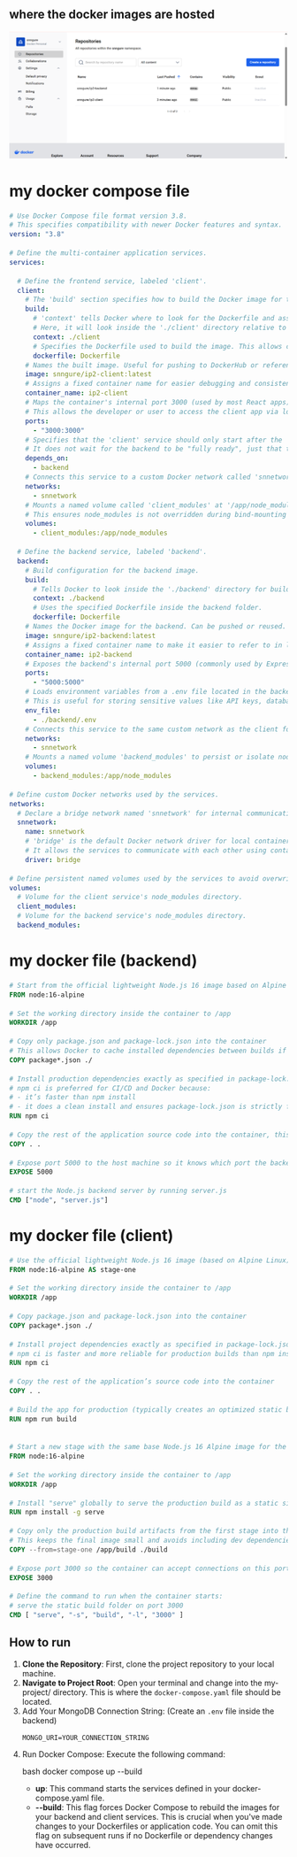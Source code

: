 ## where the docker images are hosted
![alt text](image.png)

# my docker compose file 
```yaml
# Use Docker Compose file format version 3.8.
# This specifies compatibility with newer Docker features and syntax.
version: "3.8"

# Define the multi-container application services.
services:

  # Define the frontend service, labeled 'client'.
  client:
    # The 'build' section specifies how to build the Docker image for the client.
    build:
      # 'context' tells Docker where to look for the Dockerfile and associated files.
      # Here, it will look inside the './client' directory relative to this file.
      context: ./client
      # Specifies the Dockerfile used to build the image. This allows custom naming if needed.
      dockerfile: Dockerfile
    # Names the built image. Useful for pushing to DockerHub or referencing locally.
    image: snngure/ip2-client:latest
    # Assigns a fixed container name for easier debugging and consistency.
    container_name: ip2-client
    # Maps the container's internal port 3000 (used by most React apps) to the host's port 3000.
    # This allows the developer or user to access the client app via localhost:3000.
    ports:
      - "3000:3000"
    # Specifies that the 'client' service should only start after the 'backend' is ready.
    # It does not wait for the backend to be "fully ready", just that the container is running.
    depends_on: 
      - backend
    # Connects this service to a custom Docker network called 'snnetwork'.
    networks:
      - snnetwork
    # Mounts a named volume called 'client_modules' at '/app/node_modules' inside the container.
    # This ensures node_modules is not overridden during bind-mounting the codebase in dev setups.
    volumes:
      - client_modules:/app/node_modules

  # Define the backend service, labeled 'backend'.
  backend:
    # Build configuration for the backend image.
    build:
      # Tells Docker to look inside the './backend' directory for build context.
      context: ./backend
      # Uses the specified Dockerfile inside the backend folder.
      dockerfile: Dockerfile
    # Names the Docker image for the backend. Can be pushed or reused.
    image: snngure/ip2-backend:latest
    # Assigns a fixed container name to make it easier to refer to in logs or exec commands.
    container_name: ip2-backend
    # Exposes the backend's internal port 5000 (commonly used by Express or Flask apps) to the host.
    ports:
      - "5000:5000"
    # Loads environment variables from a .env file located in the backend directory.
    # This is useful for storing sensitive values like API keys, database URLs, etc.
    env_file:
      - ./backend/.env
    # Connects this service to the same custom network as the client for inter-service communication.
    networks:
      - snnetwork
    # Mounts a named volume 'backend_modules' to persist or isolate node_modules in the container.
    volumes:
      - backend_modules:/app/node_modules

# Define custom Docker networks used by the services.
networks:
  # Declare a bridge network named 'snnetwork' for internal communication between services.
  snnetwork:
    name: snnetwork
    # 'bridge' is the default Docker network driver for local containers.
    # It allows the services to communicate with each other using container names.
    driver: bridge

# Define persistent named volumes used by the services to avoid overwriting node_modules.
volumes:
  # Volume for the client service's node_modules directory.
  client_modules:
  # Volume for the backend service's node_modules directory.
  backend_modules:
```
# my docker file (backend)
```Dockerfile
# Start from the official lightweight Node.js 16 image based on Alpine Linux
FROM node:16-alpine

# Set the working directory inside the container to /app
WORKDIR /app

# Copy only package.json and package-lock.json into the container 
# This allows Docker to cache installed dependencies between builds if package files don’t change
COPY package*.json ./

# Install production dependencies exactly as specified in package-lock.json
# npm ci is preferred for CI/CD and Docker because:
# - it’s faster than npm install
# - it does a clean install and ensures package-lock.json is strictly followed
RUN npm ci

# Copy the rest of the application source code into the container, this includes server.js and any other app files
COPY . .

# Expose port 5000 to the host machine so it knows which port the backend is listening on
EXPOSE 5000

# start the Node.js backend server by running server.js
CMD ["node", "server.js"]

```
# my docker file (client)
```Dockerfile
# Use the official lightweight Node.js 16 image (based on Alpine Linux) as the base image for the first stage
FROM node:16-alpine AS stage-one

# Set the working directory inside the container to /app
WORKDIR /app

# Copy package.json and package-lock.json into the container
COPY package*.json ./

# Install project dependencies exactly as specified in package-lock.json
# npm ci is faster and more reliable for production builds than npm install
RUN npm ci

# Copy the rest of the application’s source code into the container
COPY . .

# Build the app for production (typically creates an optimized static build in /build)
RUN npm run build


# Start a new stage with the same base Node.js 16 Alpine image for the final lightweight image
FROM node:16-alpine

# Set the working directory inside the container to /app
WORKDIR /app

# Install "serve" globally to serve the production build as a static site
RUN npm install -g serve

# Copy only the production build artifacts from the first stage into this final image
# This keeps the final image small and avoids including dev dependencies and source code
COPY --from=stage-one /app/build ./build

# Expose port 3000 so the container can accept connections on this port
EXPOSE 3000

# Define the command to run when the container starts:
# serve the static build folder on port 3000
CMD [ "serve", "-s", "build", "-l", "3000" ]

```
## How to run
<ol>
  <li><strong>Clone the Repository</strong>: First, clone the project repository to your local machine.</li>
  <li><strong>Navigate to Project Root</strong>: Open your terminal and change into the my-project/ directory. This is where the <code>docker-compose.yaml</code> file should be located.</li>
  <li> 
    Add Your MongoDB Connection String: (Create an <code>.env</code> file inside the backend)

    MONGO_URI=YOUR_CONNECTION_STRING
  </li>
  <li>
  Run Docker Compose: Execute the following command:

  bash
  docker compose up --build
  
  <ul>
    <li>
      <strong>up</strong>: This command starts the services defined in your docker-compose.yaml file.
    </li>
    <li>
      <strong>--build</strong>: This flag forces Docker Compose to rebuild the images for your backend and client services. This is crucial when you've made changes to your Dockerfiles or application code. You can omit this flag on subsequent runs if no Dockerfile or dependency changes have occurred.
    </li>
  </ul>
  </li>
</ol>